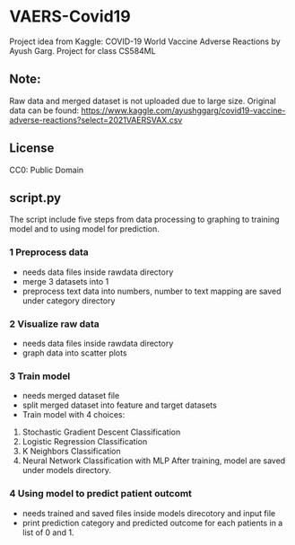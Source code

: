 # VAERS-Covid19
Project idea from Kaggle: COVID-19 World Vaccine Adverse Reactions by Ayush Garg.
Project for class CS584ML

## Note:
Raw data and merged dataset is not uploaded due to large size. Original data can be found: https://www.kaggle.com/ayushggarg/covid19-vaccine-adverse-reactions?select=2021VAERSVAX.csv

## License
CC0: Public Domain

## script.py
The script include five steps from data processing to graphing to training model and to using model for prediction.
### 1 Preprocess data 
- needs data files inside rawdata directory
- merge 3 datasets into 1
- preprocess text data into numbers, number to text mapping are saved under category directory
### 2 Visualize raw data 
- needs data files inside rawdata directory
- graph data into scatter plots 
### 3 Train model 
- needs merged dataset file
- split merged dataset into feature and target datasets
- Train model with 4 choices:
1. Stochastic Gradient Descent Classification
2. Logistic Regression Classification
3. K Neighbors Classification
4. Neural Network Classification with MLP
After training, model are saved under models directory.
### 4 Using model to predict patient outcomt
- needs trained and saved files inside models direcotory and input file
- print prediction category and predicted outcome for each patients in a list of 0 and 1.
